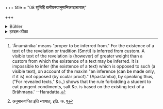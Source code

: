 +++
title = "08 श्रुतिर्हि बलीयस्यानुमानिकादाचारात्"

+++

<details><summary>Bühler</summary>

8. For (explicit) revealed texts have greater force than custom from which (the existence of a permissive passage of the revelation) may be inferred. [^3] 


[^3]:  'Ānumānika' means "proper to be inferred from." For the existence of a text of the revelation or tradition (Smṛti) is inferred from custom. A visible text of the revelation is (however) of greater weight than a custom from which the existence of a text may be inferred. It is impossible to infer (the existence of a text) which is opposed to such (a visible text), on account of the maxim "an inference (can be made only, if it is) not opposed (by ocular proof)." (Āpastamba), by speaking thus, ("For revealed texts," &c.,) shows that the rule forbidding a student to eat pungent condiments, salt &c. is based on the existing text of a Brāhmaṇa.' --Haradatta.
</details>

<details><summary>हरदत्त-टीका</summary>

## सूत्रम्
श्रुतिर्हि बलीयस्यानुमानिकादाचारात् ॥ ८॥  
### प्रस्तावः
केचित्तु श्रुतिविप्रतिषिद्धमाचार्यशेषमुपयुञ्जाना दृश्यन्ते पूर्वः पूर्व
आचारः प्रमाणमिति वदन्तः । तानिराकरोति—  
### टिप्पनी
अनुमानाय प्रभवतीत्यानुमानिकः । आचाराद्धि श्रुतिः स्मृतिर्वाऽनुमीयते । तस्मादानुमानिकादाचारात्प्रत्यक्षश्रुतिर्बलीयसी । तद्विरोधे तु नानुमातुं शक्यते,[^१] 'अनुमानमबाधितम्' इति न्यायात् । एवं च ब्रुवता ब्रह्मचारिणः क्षारलवणादिप्रतिषेधः प्रत्यक्षब्राह्मणमूल इति दर्शितं भवति । यद्यपि क्षारादिप्रतिषेधश्रुतेरुच्छिष्टव्यतिरिक्तो विषयः सम्भवति तथापि सङ्कोचोऽपि तस्या अविशेषप्रवृत्ताया आनुमानिकादाचारादयुक्तः॥ ८॥  

[^१]:

    अनुमानबाधित इति न्यायात्, इति. क. पु
</details>
